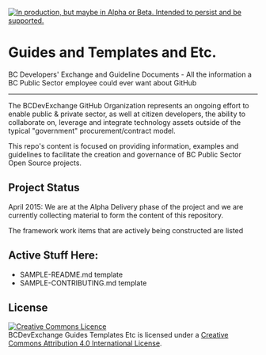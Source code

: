 <a rel="Delivery" href="https://github.com/BCDevExchange/docs/blob/master/discussion/projectstates.md"><img alt="In production, but maybe in Alpha or Beta. Intended to persist and be supported." style="border-width:0" src="http://bcdevexchange.org/badge/3.svg" title="In production, but maybe in Alpha or Beta. Intended to persist and be supported." /></a> 

# Guides and Templates and Etc.
BC Developers' Exchange and Guideline Documents - All the information a BC Public Sector employee could ever want about GitHub

***
The BCDevExchange GitHub Organization represents an ongoing effort to enable public & private sector, as well at citizen developers, the ability to collaborate on, leverage and integrate technology assets outside of the typical "government" procurement/contract model.

This repo's content is focused on providing information, examples and guidelines to facilitate the creation and governance of BC Public Sector Open Source projects. 

## Project Status
April 2015: We are at the Alpha Delivery phase of the project and we are currently collecting material to form the content of this repository. 

The framework work items that are actively being constructed are listed
## Active Stuff Here:
* SAMPLE-README.md template
* SAMPLE-CONTRIBUTING.md template

## License
<a rel="license" href="http://creativecommons.org/licenses/by/4.0/"><img alt="Creative Commons Licence" style="border-width:0" src="https://i.creativecommons.org/l/by/4.0/80x15.png" /></a><br /><span xmlns:dct="http://purl.org/dc/terms/" property="dct:title">BCDevExchange Guides Templates Etc</span> is licensed under a <a rel="license" href="http://creativecommons.org/licenses/by/4.0/">Creative Commons Attribution 4.0 International License</a>.

